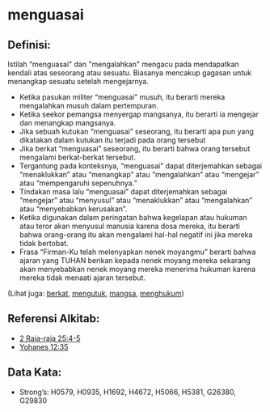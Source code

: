 # menguasai

## Definisi:

Istilah “menguasai" dan "mengalahkan" mengacu pada mendapatkan kendali atas seseorang atau sesuatu. Biasanya mencakup gagasan untuk menangkap sesuatu setelah mengejarnya.

* Ketika pasukan militer “menguasai” musuh, itu berarti mereka mengalahkan musuh dalam pertempuran.
* Ketika seekor pemangsa menyergap mangsanya, itu berarti ia mengejar dan menangkap mangsanya.
* Jika sebuah kutukan “menguasai” seseorang, itu berarti apa pun yang dikatakan dalam kutukan itu terjadi pada orang tersebut
* Jika berkat “menguasai” seseorang, itu berarti bahwa orang tersebut mengalami berkat-berkat tersebut.
* Tergantung pada konteksnya, “menguasai” dapat diterjemahkan sebagai “menaklukkan” atau “menangkap” atau “mengalahkan” atau “mengejar” atau “mempengaruhi sepenuhnya.”
* Tindakan masa lalu “menguasai” dapat diterjemahkan sebagai “mengejar” atau “menyusul” atau “menaklukkan” atau “mengalahkan” atau “menyebabkan kerusakan”.
* Ketika digunakan dalam peringatan bahwa kegelapan atau hukuman atau teror akan menyusul manusia karena dosa mereka, itu berarti bahwa orang-orang itu akan mengalami hal-hal negatif ini jika mereka tidak bertobat.
* Frasa “Firman-Ku telah melenyapkan nenek moyangmu” berarti bahwa ajaran yang TUHAN berikan kepada nenek moyang mereka sekarang akan menyebabkan nenek moyang mereka menerima hukuman karena mereka tidak menaati ajaran tersebut.

(Lihat juga: [berkat](../kt/bless.md), [mengutuk](../kt/curse.md), [mangsa](../other/prey.md), [menghukum](../other/punish.md))

## Referensi Alkitab:

* [2 Raja-raja 25:4-5](rc://en/tn/help/2ki/25/04)
* [Yohanes 12:35](rc://en/tn/help/jhn/12/35)

## Data Kata:

* Strong’s: H0579, H0935, H1692, H4672, H5066, H5381, G26380, G29830
